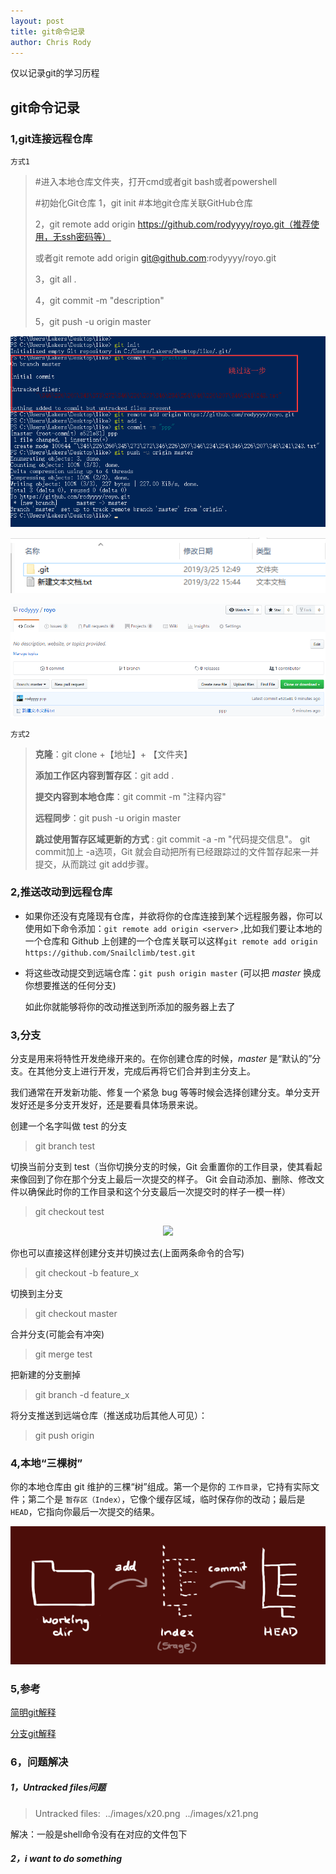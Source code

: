 ```yaml
---
layout: post
title: git命令记录
author: Chris Rody
---
```


仅以记录git的学习历程

##  git命令记录

### 1,git连接远程仓库

`方式1`

> #进入本地仓库文件夹，打开cmd或者git bash或者powershell
>
> #初始化Git仓库 
> 1，git init
> #本地git仓库关联GitHub仓库 
>
> 2，git remote add origin https://github.com/rodyyyy/royo.git（推荐使用，无ssh密码等）
>
> 或者git remote add origin git@github.com:rodyyyy/royo.git
>
> 3，git all . 
>
> 4，git commit -m "description"
>
> 5，git push -u origin master

![地址格式](https://github.com/rodyyyy/rodyyyy.github.io/raw/master/images/g2.png)

![地址格式](https://github.com/rodyyyy/rodyyyy.github.io/raw/master/images/g3.png)

![地址格式](https://github.com/rodyyyy/rodyyyy.github.io/raw/master/images/g4.png)

`方式2`

> **克隆**：git clone +【地址】+ 【文件夹】
>
> **添加工作区内容到暂存区**：git add .
>
> **提交内容到本地仓库**：git commit -m "注释内容"
>
> **远程同步**：git push -u origin master
>
> **跳过使用暂存区域更新的方式** : git commit -a -m "代码提交信息"。 git commit加上 -a选项，Git 就会自动把所有已经跟踪过的文件暂存起来一并提交，从而跳过 git add步骤。

### 2,推送改动到远程仓库

- 如果你还没有克隆现有仓库，并欲将你的仓库连接到某个远程服务器，你可以使用如下命令添加：`git remote add origin <server>` ,比如我们要让本地的一个仓库和 Github 上创建的一个仓库关联可以这样`git remote add origin https://github.com/Snailclimb/test.git` 

- 将这些改动提交到远端仓库：`git push origin master` (可以把 *master* 换成你想要推送的任何分支)

  如此你就能够将你的改动推送到所添加的服务器上去了

### 3,分支

分支是用来将特性开发绝缘开来的。在你创建仓库的时候，*master* 是“默认的”分支。在其他分支上进行开发，完成后再将它们合并到主分支上。

我们通常在开发新功能、修复一个紧急 bug 等等时候会选择创建分支。单分支开发好还是多分支开发好，还是要看具体场景来说。

创建一个名字叫做 test 的分支

>  git branch test

切换当前分支到 test（当你切换分支的时候，Git 会重置你的工作目录，使其看起来像回到了你在那个分支上最后一次提交的样子。 Git 会自动添加、删除、修改文件以确保此时你的工作目录和这个分支最后一次提交时的样子一模一样）

>  git checkout test

<div align="center">  
<img src="https://my-blog-to-use.oss-cn-beijing.aliyuncs.com/2019-3切换分支.png" width="500px"/>
</div>

你也可以直接这样创建分支并切换过去(上面两条命令的合写)

>  git checkout -b feature_x

切换到主分支

>  git checkout master

合并分支(可能会有冲突)

>  git merge test

把新建的分支删掉

>  git branch -d feature_x

将分支推送到远端仓库（推送成功后其他人可见）：

>  git push origin 

### 4,本地“三棵树”

你的本地仓库由 git 维护的三棵“树”组成。第一个是你的 `工作目录`，它持有实际文件；第二个是 `暂存区（Index）`，它像个缓存区域，临时保存你的改动；最后是 `HEAD`，它指向你最后一次提交的结果。

![地址格式](https://github.com/rodyyyy/rodyyyy.github.io/raw/master/images/g1.png)

### 5,参考

[简明git解释](<http://rogerdudler.github.io/git-guide/index.zh.html>)

[分支git解释](<https://git-scm.com/book/zh/v1/Git-%E5%88%86%E6%94%AF-%E5%88%86%E6%94%AF%E7%9A%84%E6%96%B0%E5%BB%BA%E4%B8%8E%E5%90%88%E5%B9%B6>)

### 6，问题解决

##### 1，Untracked files问题

> Untracked files:
> ​        ../images/x20.png
> ​        ../images/x21.png

解决：一般是shell命令没有在对应的文件包下

#####  2，i want to do something



